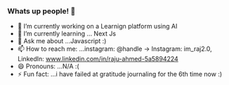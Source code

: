 ### Whats up people! 👋

- 🔭 I’m currently working on a Learnign platform using AI
- 🌱 I’m currently learning ... Next Js
- 💬 Ask me about ...Javascript :)
- 📫 How to reach me: ...instagram: @handle → Instagram: im_raj2.0, LinkedIn: www.linkedin.com/in/raju-ahmed-5a5894224
- 😄 Pronouns: ...N/A :(
- ⚡ Fun fact: ...i have failed at gratitude journaling for the 6th time now :)
